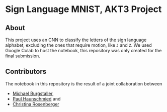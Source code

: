 # Sign Language MNIST, AKT3 Project

## About
This project uses an CNN to classify the letters of the sign language alphabet, excluding the ones that require motion, like `J` and `Z`. We used Google Colab to host the notebook, this repository was only created for the final submission.

## Contributors
The notebook in this repository is the result of a joint collaboration between

- [Michael Burgstaller](https://github.com/mick1203),
- [Paul Haunschmied](https://github.com/IggyBlob) and
- [Christina Rosenberger](https://github.com/christinarosenberger)

